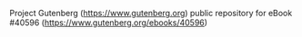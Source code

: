Project Gutenberg (https://www.gutenberg.org) public repository for eBook #40596 (https://www.gutenberg.org/ebooks/40596)
